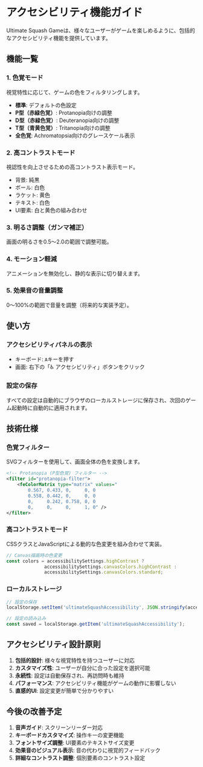 # アクセシビリティ機能ガイド

Ultimate Squash Gameは、様々なユーザーがゲームを楽しめるように、包括的なアクセシビリティ機能を提供しています。

## 機能一覧

### 1. 色覚モード
視覚特性に応じて、ゲームの色をフィルタリングします。

- **標準**: デフォルトの色設定
- **P型（赤緑色覚）**: Protanopia向けの調整
- **D型（赤緑色覚）**: Deuteranopia向けの調整
- **T型（青黄色覚）**: Tritanopia向けの調整
- **全色覚**: Achromatopsia向けのグレースケール表示

### 2. 高コントラストモード
視認性を向上させるための高コントラスト表示モード。

- 背景: 純黒
- ボール: 白色
- ラケット: 黄色
- テキスト: 白色
- UI要素: 白と黄色の組み合わせ

### 3. 明るさ調整（ガンマ補正）
画面の明るさを0.5〜2.0の範囲で調整可能。

### 4. モーション軽減
アニメーションを無効化し、静的な表示に切り替えます。

### 5. 効果音の音量調整
0〜100%の範囲で音量を調整（将来的な実装予定）。

## 使い方

### アクセシビリティパネルの表示
- キーボード: `A`キーを押す
- 画面: 右下の「♿ アクセシビリティ」ボタンをクリック

### 設定の保存
すべての設定は自動的にブラウザのローカルストレージに保存され、次回のゲーム起動時に自動的に適用されます。

## 技術仕様

### 色覚フィルター
SVGフィルターを使用して、画面全体の色を変換します。

```svg
<!-- Protanopia (P型色覚) フィルター -->
<filter id="protanopia-filter">
    <feColorMatrix type="matrix" values="
        0.567, 0.433, 0,     0, 0
        0.558, 0.442, 0,     0, 0
        0,     0.242, 0.758, 0, 0
        0,     0,     0,     1, 0" />
</filter>
```

### 高コントラストモード
CSSクラスとJavaScriptによる動的な色変更を組み合わせて実装。

```javascript
// Canvas描画時の色変更
const colors = accessibilitySettings.highContrast ? 
              accessibilitySettings.canvasColors.highContrast : 
              accessibilitySettings.canvasColors.standard;
```

### ローカルストレージ
```javascript
// 設定の保存
localStorage.setItem('ultimateSquashAccessibility', JSON.stringify(accessibilitySettings));

// 設定の読み込み
const saved = localStorage.getItem('ultimateSquashAccessibility');
```

## アクセシビリティ設計原則

1. **包括的設計**: 様々な視覚特性を持つユーザーに対応
2. **カスタマイズ性**: ユーザーが自分に合った設定を選択可能
3. **永続性**: 設定は自動保存され、再訪問時も維持
4. **パフォーマンス**: アクセシビリティ機能がゲームの動作に影響しない
5. **直感的UI**: 設定変更が簡単で分かりやすい

## 今後の改善予定

1. **音声ガイド**: スクリーンリーダー対応
2. **キーボードカスタマイズ**: 操作キーの変更機能
3. **フォントサイズ調整**: UI要素のテキストサイズ変更
4. **効果音のビジュアル表示**: 音の代わりに視覚的フィードバック
5. **詳細なコントラスト調整**: 個別要素のコントラスト設定